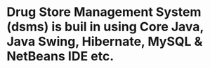 # Drug Store Management System (dsms) is buil in using Core Java, Java Swing, Hibernate, MySQL & NetBeans IDE etc.
